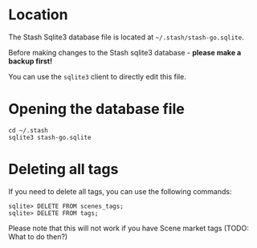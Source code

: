 # Location

The Stash Sqlite3 database file is located at `~/.stash/stash-go.sqlite`.

Before making changes to the Stash sqlite3 database - **please make a backup first!**

You can use the `sqlite3` client to directly edit this file.

# Opening the database file

```
cd ~/.stash
sqlite3 stash-go.sqlite
```

# Deleting all tags

If you need to delete all tags, you can use the following commands:

```
sqlite> DELETE FROM scenes_tags;
sqlite> DELETE FROM tags;
```

Please note that this will not work if you have Scene market tags (TODO: What to do then?)